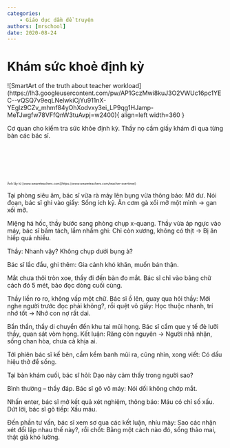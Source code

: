 ```yaml
---
categories:
    - Giáo dục dầm dề truyện
authors: [mrschool]
date: 2020-08-24
---
```


# Khám sức khoẻ định kỳ

<div class="result" markdown>
![SmartArt of the truth about teacher workload](https://lh3.googleusercontent.com/pw/AP1GczMwi8kuJ3O2VWUc16pc1YEC--vQSQ7v9eqLNelwkiCjYu911nX-YEglz9CZv_mhmf84yOhXodvxy3ei_LP9qg1HJamp-MeTJwgfw78VFfQnW3tuAvpj=w2400){ align=left width=360 }

Cơ quan cho kiểm tra sức khỏe định kỳ. Thầy nọ cầm giấy khám đi qua từng bàn các bác sĩ.
</div>
<br>
<br>
<br>
<!-- more -->
<br>
<br>
<span style="font-size: 0.5em;">Ảnh lấy từ [www.weareteachers.com](https://www.weareteachers.com/teacher-overtime/)</span>

Tại phòng siêu âm, bác sĩ vừa rà máy lên bụng vừa thông báo: Mỡ dư. Nói đoạn, bác sĩ ghi vào giấy: Sống ích kỷ. Ăn cơm gà xối mỡ một mình -> gan xối mỡ.

Miệng há hốc, thầy bước sang phòng chụp x-quang. Thầy vừa áp ngực vào máy, bác sĩ bấm tách, lẩm nhẩm ghi: Chỉ còn xương, không có thịt -> Bị ăn hiếp quá nhiều.

Thầy: Nhanh vậy? Không chụp dưới bụng à?

Bác sĩ lắc đầu, ghi thêm: Gia cảnh khó khăn, muốn bán thận.

Mắt chưa thôi tròn xoe, thầy đi đến bàn đo mắt. Bác sĩ chỉ vào bảng chữ cách đó 5 mét, bảo đọc dòng cuối cùng.

Thầy liền ro ro, không vấp một chữ. Bác sĩ ồ lên, quay qua hỏi thầy: Mới nghe người trước đọc phải không?, rồi quệt vô giấy: Học thuộc nhanh, trí nhớ tốt -> Nhớ con nợ rất dai.

Bần thần, thầy di chuyển đến khu tai mũi họng. Bác sĩ cầm que y tế đè lưỡi thầy, quan sát vòm họng. Kết luận: Răng còn nguyên -> Người nhã nhặn, sống chan hòa, chưa cà khịa ai.

Tới phiên bác sĩ kế bên, cầm kềm banh mũi ra, cũng nhìn, xong viết: Có dấu hiệu thở để sống.

Tại bàn khám cuối, bác sĩ hỏi: Dạo này cảm thấy trong người sao?

Bình thường – thầy đáp. Bác sĩ gõ vô máy: Nói dối không chớp mắt.

Nhấn enter, bác sĩ mở kết quả xét nghiệm, thông báo: Máu có chỉ số xấu. Dứt lời, bác sĩ gõ tiếp: Xấu máu.

Đến phần tư vấn, bác sĩ xem sơ qua các kết luận, nhíu mày: Sao các nhận xét đối lập nhau thế này?, rồi chốt: Bằng một cách nào đó, sống thảo mai, thật giả khó lường.